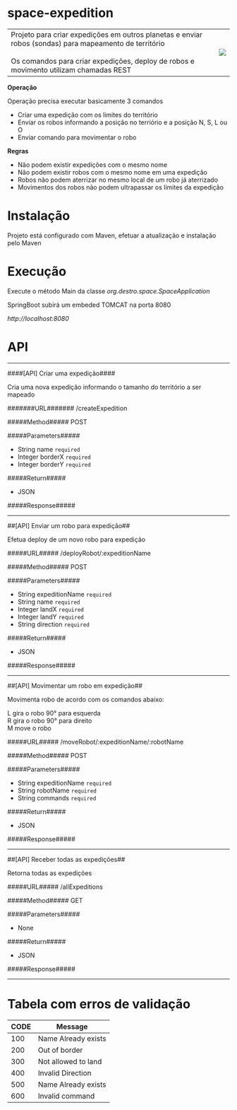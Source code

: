 # space-expedition

<table border=0>
<tr>
<td>
Projeto para criar expedições em outros planetas e enviar robos (sondas) para mapeamento de território
<br>
<br>
Os comandos para criar expedições, deploy de robos e movimento utilizam chamadas REST
</td>
<td>
<p style="text-align: right"><img src="http://cdn.graphicsfactory.com/clip-art/image_files/image/9/746749-offroader.gif"/></p>
</td>
</table>

**Operação**

Operação precisa executar basicamente 3 comandos  

* Criar uma expedição com os limites do território
* Enviar os robos informando a posição no terriório e a posição N, S, L ou O
* Enviar comando para movimentar o robo

**Regras**
* Não podem existir expedições com o mesmo nome
* Não podem existir robos com o mesmo nome em uma expedição
* Robos não podem aterrizar no mesmo local de um robo já aterrizado
* Movimentos dos robos não podem ultrapassar os limites da expedição

# Instalação #
Projeto está configurado com Maven, efetuar a atualização e instalação pelo Maven

# Execução #
Execute o método Main da classe *org.destro.space.SpaceApplication*

SpringBoot subirá um embeded TOMCAT na porta 8080

*http://localhost:8080*

# API #
* * *
####[API] Criar uma expedição####

Cria uma nova expedição informando o tamanho do território a ser mapeado

#######URL#######
/createExpedition

#####Method#####
POST
  
#####Parameters#####
* String name `required`
* Integer borderX `required`
* Integer borderY `required`

#####Return#####
* JSON

#####Response#####
* * *
##[API] Enviar um robo para expedição##

Efetua deploy de um novo robo para expedição

#####URL#####
/deployRobot/:expeditionName

#####Method#####
POST
  
#####Parameters#####
* String expeditionName `required`
* String name `required`
* Integer landX `required`
* Integer landY `required`
* String direction `required`

#####Return#####
* JSON

#####Response#####
* * *
##[API] Movimentar um robo em expedição##

Movimenta robo de acordo com os comandos abaixo:

L gira o robo 90° para esquerda  
R gira o robo 90° para direito  
M move o robo  

#####URL#####
/moveRobot/:expeditionName/:robotName

#####Method#####
POST
  
#####Parameters#####
* String expeditionName `required`
* String robotName `required`
* String commands `required`

#####Return#####
* JSON

#####Response#####
* * *
##[API] Receber todas as expedições##

Retorna todas as expedições

#####URL#####
/allExpeditions

#####Method#####
GET
  
#####Parameters#####
* None

#####Return#####
* JSON

#####Response#####
* * *

# Tabela com erros de validação #

| CODE | Message |
| ---- | ------- |
| 100  | Name Already exists |
| 200  | Out of border |
| 300  | Not allowed to land |
| 400  | Invalid Direction |
| 500  | Name Already exists |
| 600  | Invalid command |
